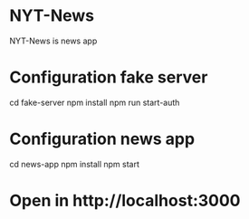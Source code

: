 # NYT-News
 NYT-News is news app

# Configuration fake server
 cd fake-server
 npm install
 npm run start-auth

# Configuration news app
 cd news-app
 npm install
 npm start

# Open in http://localhost:3000


